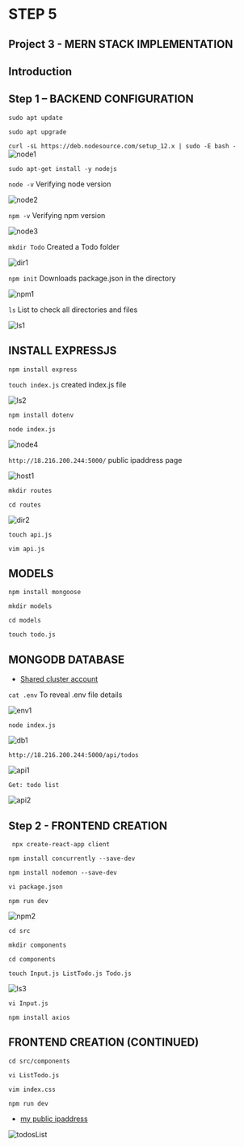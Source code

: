 # STEP 5

## Project 3 - MERN STACK IMPLEMENTATION

## Introduction

## Step 1 – BACKEND CONFIGURATION

`sudo apt update`

`sudo apt upgrade`

`curl -sL https://deb.nodesource.com/setup_12.x | sudo -E bash -`
![node1](https://user-images.githubusercontent.com/34573768/157474699-b71a3504-c678-44d2-8a32-a224d245bbbe.png)

`sudo apt-get install -y nodejs`

`node -v` Verifying node version

![node2](https://user-images.githubusercontent.com/34573768/157474789-7dc3d309-f5db-49fc-9777-9d6856c5c1c7.png)

`npm -v` Verifying npm version

![node3](https://user-images.githubusercontent.com/34573768/157474899-31576be2-a533-4c1d-ba77-dac20165b27c.png)

`mkdir Todo` Created a Todo folder

![dir1](https://user-images.githubusercontent.com/34573768/157475022-ff5bb076-1043-4d6a-8c9d-6debc981d02f.png)

`npm init` Downloads package.json in the directory

![npm1](https://user-images.githubusercontent.com/34573768/157475219-b93ad8d9-f7a9-4099-8ee0-abfb6758ef8b.png)

`ls` List to check all directories and files

![ls1](https://user-images.githubusercontent.com/34573768/157475483-7b493ba7-4256-418a-b277-bb2c8ba14d95.png)


## INSTALL EXPRESSJS

`npm install express`

`touch index.js` created index.js file

![ls2](https://user-images.githubusercontent.com/34573768/157475693-dba0b82f-9089-4830-8b7a-cbb165033bfa.png)

`npm install dotenv`

`node index.js`

![node4](https://user-images.githubusercontent.com/34573768/157475786-7349a09c-5b2d-452c-a7b6-025e055e417a.png)

`http://18.216.200.244:5000/` public ipaddress page

![host1](https://user-images.githubusercontent.com/34573768/157475898-0318cada-61a0-422e-b735-e1355e8e13a7.png)

`mkdir routes`

`cd routes`

![dir2](https://user-images.githubusercontent.com/34573768/157476116-cc870170-0679-43f1-a89d-88cfaeb8b810.png)

`touch api.js`

`vim api.js`

## MODELS

`npm install mongoose`

`mkdir models`

`cd models`

`touch todo.js`

## MONGODB DATABASE

- [Shared cluster account](https://cloud.mongodb.com/v2/6226fef52df552008e93bbe5#clusters)

`cat .env` To reveal .env file details

![env1](https://user-images.githubusercontent.com/34573768/157476282-46c0266f-1335-43ba-b9ef-8420c63e2732.png)

`node index.js`

![db1](https://user-images.githubusercontent.com/34573768/157476500-3c782310-6529-4809-b016-92f8a9fe4f46.png)

`http://18.216.200.244:5000/api/todos`

![api1](https://user-images.githubusercontent.com/34573768/157476567-2df36f2e-1766-45dd-87f1-1a54594d8e79.png)

`Get: todo list`

![api2](https://user-images.githubusercontent.com/34573768/157476639-60d2eab5-75e3-4e52-8d1f-351b39fb7bb2.png)


## Step 2 - FRONTEND CREATION

` npx create-react-app client`

`npm install concurrently --save-dev`

`npm install nodemon --save-dev`

`vi package.json`

`npm run dev`

![npm2](https://user-images.githubusercontent.com/34573768/157476754-1811cbbe-6cbd-4c62-999d-41b549b594da.png)

`cd src`

`mkdir components`

`cd components`

`touch Input.js ListTodo.js Todo.js`

![ls3](https://user-images.githubusercontent.com/34573768/157476837-3da3ba57-7c26-4261-900f-77a9dd067b2d.png)

`vi Input.js`

`npm install axios`

## FRONTEND CREATION (CONTINUED)

`cd src/components`

`vi ListTodo.js`

`vim index.css`

`npm run dev`
- [my public ipaddress](http://3.144.132.172:3000/)

![todosList](https://user-images.githubusercontent.com/34573768/157476964-613d7fc2-af85-4e46-9962-cea74ab25467.png)
